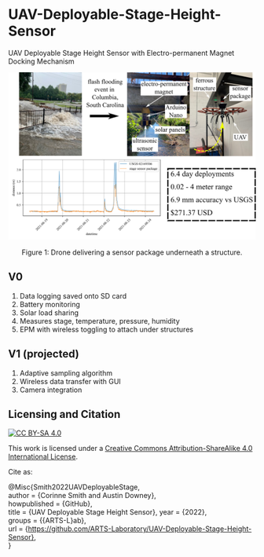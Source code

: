 # UAV-Deployable-Stage-Height-Sensor
UAV Deployable Stage Height Sensor with Electro-permanent Magnet Docking Mechanism

<p align="center">
<img src="media/graphical_abstract.png" alt="drawing" width="600"/>
</p>
<p align="center">
Figure 1: Drone delivering a sensor package underneath a structure.
</p>

## V0
1. Data logging saved onto SD card
2. Battery monitoring
3. Solar load sharing
4. Measures stage, temperature, pressure, humidity
5. EPM with wireless toggling to attach under structures

## V1 (projected)
1. Adaptive sampling algorithm
2. Wireless data transfer with GUI
3. Camera integration


## Licensing and Citation

[![CC BY-SA 4.0][cc-by-sa-shield]][cc-by-sa]

This work is licensed under a
[Creative Commons Attribution-ShareAlike 4.0 International License][cc-by-sa].

[cc-by-sa]: http://creativecommons.org/licenses/by-sa/4.0/
[cc-by-sa-image]: https://licensebuttons.net/l/by-sa/4.0/88x31.png
[cc-by-sa-shield]: https://img.shields.io/badge/License-CC%20BY--SA%204.0-lightgrey.svg


Cite as:

@Misc{Smith2022UAVDeployableStage,     
  author = {Corinne Smith and Austin Downey},  
  howpublished = {GitHub},  
  title  = {UAV Deployable Stage Height Sensor},
  year   = {2022},  
  groups = {{ARTS-L}ab},    
  url    = {https://github.com/ARTS-Laboratory/UAV-Deployable-Stage-Height-Sensor},   
}
